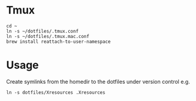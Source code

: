 ```

```

# Tmux

```
cd ~
ln -s ~/dotfiles/.tmux.conf
ln -s ~/dotfiles/.tmux.mac.conf
brew install reattach-to-user-namespace
```

# Usage
Create symlinks from the homedir to the dotfiles under version control e.g.

    ln -s dotfiles/Xresources .Xresources

